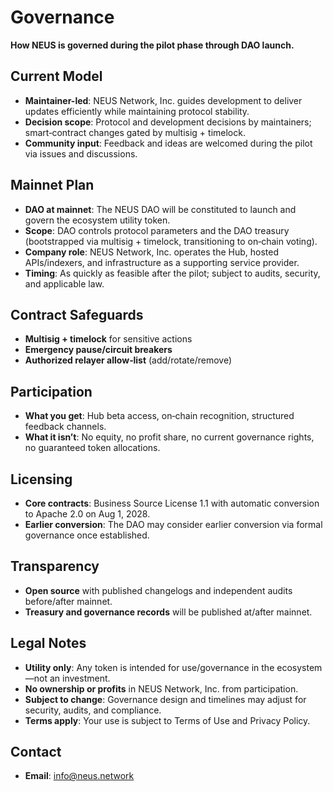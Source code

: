 # Governance

**How NEUS is governed during the pilot phase through DAO launch.**

## Current Model

- **Maintainer-led**: NEUS Network, Inc. guides development to deliver updates efficiently while maintaining protocol stability.
- **Decision scope**: Protocol and development decisions by maintainers; smart‑contract changes gated by multisig + timelock.
- **Community input**: Feedback and ideas are welcomed during the pilot via issues and discussions.

## Mainnet Plan

- **DAO at mainnet**: The NEUS DAO will be constituted to launch and govern the ecosystem utility token.
- **Scope**: DAO controls protocol parameters and the DAO treasury (bootstrapped via multisig + timelock, transitioning to on‑chain voting).
- **Company role**: NEUS Network, Inc. operates the Hub, hosted APIs/indexers, and infrastructure as a supporting service provider.
- **Timing**: As quickly as feasible after the pilot; subject to audits, security, and applicable law.

## Contract Safeguards

- **Multisig + timelock** for sensitive actions
- **Emergency pause/circuit breakers**
- **Authorized relayer allow‑list** (add/rotate/remove)

## Participation

- **What you get**: Hub beta access, on‑chain recognition, structured feedback channels.
- **What it isn’t**: No equity, no profit share, no current governance rights, no guaranteed token allocations.

## Licensing

- **Core contracts**: Business Source License 1.1 with automatic conversion to Apache 2.0 on Aug 1, 2028.
- **Earlier conversion**: The DAO may consider earlier conversion via formal governance once established.

## Transparency

- **Open source** with published changelogs and independent audits before/after mainnet.
- **Treasury and governance records** will be published at/after mainnet.

## Legal Notes

- **Utility only**: Any token is intended for use/governance in the ecosystem—not an investment.
- **No ownership or profits** in NEUS Network, Inc. from participation.
- **Subject to change**: Governance design and timelines may adjust for security, audits, and compliance.
- **Terms apply**: Your use is subject to Terms of Use and Privacy Policy.

## Contact

- **Email**: [info@neus.network](mailto:info@neus.network)